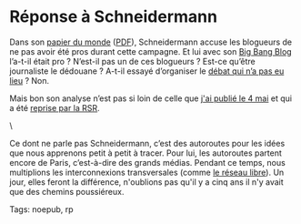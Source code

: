 # Réponse à Schneidermann

Dans son [papier du monde](http://www.lemonde.fr/web/article/0,1-0@2-823448,36-909204@51-885801,0.html) ([PDF](http://blog.tcrouzet.comhttps://tcrouzet.com/images_tc/20070511lemonde.pdf)), Schneidermann accuse les blogueurs de ne pas avoir été pros durant cette campagne. Et lui avec son [Big Bang Blog](http://www.bigbangblog.net/) l’a-t-il était pro ? N’est-il pas un de ces blogueurs ? Est-ce qu’être journaliste le dédouane ? A-t-il essayé d’organiser le [débat qui n’a pas eu lieu](http://blog.tcrouzet.com/2007/04/16/l%e2%80%99art-de-la-guerre/) ? Non.

Mais bon son analyse n’est pas si loin de celle que [j'ai publié le 4 mai](http://blog.tcrouzet.com/2007/05/04/nous-avons-beaucoup-appris/) et qui a été [reprise par la RSR](http://www.rsr.ch).

\

Ce dont ne parle pas Schneidermann, c’est des autoroutes pour les idées que nous apprenons petit à petit à tracer. Pour lui, les autoroutes partent encore de Paris, c’est-à-dire des grands médias. Pendant ce temps, nous multiplions les interconnexions transversales (comme [le réseau libre](http://lereseaulibre.com/)). Un jour, elles feront la différence, n'oublions pas qu'il y a cinq ans il n'y avait que des chemins poussiéreux.

Tags: noepub, rp